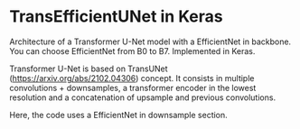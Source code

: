 # TransEfficientUNet in Keras

Architecture of a Transformer U-Net model with a EfficientNet in backbone. You can choose EfficientNet from B0 to B7. Implemented in Keras.

Transformer U-Net is based on TransUNet (https://arxiv.org/abs/2102.04306) concept. 
It consists in multiple convolutions + downsamples, a transformer encoder in the lowest 
resolution and a concatenation of upsample and previous convolutions. 

Here, the code uses a EfficientNet in downsample section.
